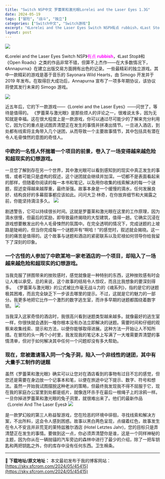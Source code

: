 ```yaml
---
title: "Switch NSP中文 罗蕾莱和激光眼Lorelei and the Laser Eyes 1.3G"
date: 2024-05-19
tags: ["冒险", "战斗", "独立"]
categories: ["Switch中文", "Switch游戏"]
excerpt: "《Lorelei and the Laser Eyes Switch NSP》有点 rubbish，《Last Stop》和《Open Roads》之类的作品非常不错，但算不上杰作——在大多数情况下，《Annapurna》在建立出版交易方面拥有出色的记录。一些最精彩的独立游戏。其中一款精彩的游戏是基&hellip;"
layout: post
---
```


<img class="aligncenter" src="https://sky.sfcrom.com/wp-content/uploads/2024/05/20240519153631-1b408.jpeg" />

《Lorelei and the Laser Eyes Switch NSP》<span style="color: #ff00ff;">有点 <strong>rubbish</strong></span>，《Last Stop》和《Open Roads》之类的作品非常不错，但算不上杰作——在大多数情况下，《Annapurna》在建立出版交易方面拥有出色的记录。一些最精彩的独立游戏。其中一款精彩的游戏是基于音乐的 Sayonara Wild Hearts，由 Simogo 开发并于 2019 年发布。在取得巨大成功后，Annapurna 宣布了一项多年期协议，该协议将使其发行未来的 Simogo 游戏。

<img src="https://sky.sfcrom.com/wp-content/uploads/2024/05/20240519153635-5970a.jpeg" />

近五年后，它的下一款游戏——《Lorelei and the Laser Eyes》——问世了，等待是值得的。 《罗蕾莱与激光眼》是那些烦人的评论之一，很难说太多，因为无知就是幸福。这在很大程度上是一款游戏，你可以通过尽可能少的了解来充分利用它，因为它的重点是试图弄清楚正在发生的事情并拼凑出情节。一旦进入酒店，到处都有线索将主角带入几个谜团，从而导致一个主要故事情节，其中包括具有潜在令人毛骨悚然的意图的奇怪人。
<h3>中欧的一名怪人怀揣着一个项目的前景，卷入了一场变得越来越危险和超现实的幻想游戏。</h3>
一旦您了解到存在另一个世界，其中激光眼可以看到感知到的现实中真正发生的事情，或者可能只是虚构的叙述，这个谜团就会继续并加深。一切都不是表面看起来的那样，但随着你阅读的每一本书和笔记，以及用你收集的线索解决的每一个谜题，叙述变得越来越厚重，最终渐强。故事本身是一个缓慢的滴水，任何发展良好、结构良好的多幕叙事都应该如此。问问大卫·林奇，在你放弃细节和大揭露之前，你能坚持滴注多久。

<img src="https://sky.sfcrom.com/wp-content/uploads/2024/05/20240519153637-882ca.jpeg" />

剧透警告，它可以持续很长时间。这就是罗蕾莱和激光眼在这里的工作原理，因为滴水很慢，但最后的奖励，即导致最终揭晓的大型建筑，值得一趟。它确实沉浸在游戏想要散发出的令人毛骨悚然的氛围中。在完全透明的情况下，完成谜题的上坡路是陡峭的，但当你完成每一个谜题并有“啊哈！”的感觉时，叙述就会揭晓。这一刻的痛苦是值得的。这个故事与谜题和酒店的紧密联系以及尼禄如何领导你给我留下了深刻的印象。
<h3>一个古怪的人参加了中欧某地一家老酒店的一个项目，却陷入了一场越来越危险和超现实的幻想游戏。</h3>
当我克服了拼图带来的挫败感时，感觉就像是一种特别的东西，这种挫败感有时会让人难以承受。总的来说，这个故事的结局令人惊叹，而且比我想象的要深刻得多。 《罗蕾莱与激光眼》的公式被比作毫无战斗力的《魂系列》，指的是它的谜题极其困难，而且完全缺乏下一步该去哪里的提示。不过，这就是它的魅力的一部分。我更多地把它比作一个激烈的数字逃生室，而许多早期的谜题都围绕着数字锁。

<img src="https://sky.sfcrom.com/wp-content/uploads/2024/05/20240519153639-48358.jpeg" />

当我深入这家奇怪的酒店时，我很高兴看到谜题类型越来越多。就像最好的逃生室一样，你很快就会遇到一堆你根本没有办法立即解决的谜题。需要时间和仔细的观察来收集线索、提示和方法，以便你能够取得进展。这种方法一开始让人不知所措。在冒险的头一两个小时里，我发现我的笔记本上写满了一大堆需要弄清楚的事情清单，但对于如何解决其中任何一个问题却没有多大帮助。
<h3>现在，您被邀请落入同一个兔子洞，陷入一个非线性的谜团，其中有大量手工制作的谜题</h3>
虽然《罗蕾莱和激光眼》确实可以让您对在酒店看到的事物有过目不忘的感觉，但您还是需要在身边放一个记事本和笔，以便在旅途中记下提示、数字、符号和想法。虽然一开始我试图摆脱这种老派的策略，但最终我发现我不得不屈服于它，现在我的家庭办公室里到处都是纸片，就像连环杀手在最后一根绳子上的涂鸦一样。一旦你掉进罗蕾莱和激光眼的兔子洞里，就很难出来了。他们的最新作品《Lorelei And The Laser Eyes》

<img src="https://sky.sfcrom.com/wp-content/uploads/2024/05/20240519153641-7eb79.jpeg" />

是一款梦幻般的第三人称益智游戏，您在险恶的环境中徘徊，寻找线索和解决方案，不出所料，这会令人感到困惑。故事以黑白两色呈现，点缀着红色，故事发生在令人不安且并非荒芜的莱特兹雅尔酒店 (Hotel Letztes Jahr)，您的目标只是弄清楚正在发生的事情。要做到这一点，你必须弄清楚你是谁，这是一个同样神秘的主题，因为你从在一辆抛锚的汽车旁边的森林中进行了最少的介绍，除了一把车钥匙和两把钥匙之外，你的库存中没有任何东西。卫生棉条。

---
📖 **下载地址/原文地址：** 本文最初发布于我的博客网站：[https://sky.sfcrom.com/2024/05/45415](https://sky.sfcrom.com/2024/05/45415)
